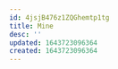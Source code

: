 ```yaml
---
id: 4jsjB476z1ZQGhemtp1tg
title: Mine
desc: ''
updated: 1643723096364
created: 1643723096364
---
```


